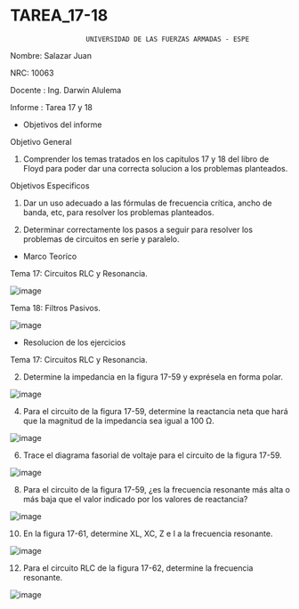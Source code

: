 # TAREA_17-18
                       UNIVERSIDAD DE LAS FUERZAS ARMADAS - ESPE
Nombre: Salazar Juan

NRC: 10063

Docente : Ing. Darwin Alulema

Informe : Tarea 17 y 18

* Objetivos del informe

Objetivo General

1. Comprender los temas tratados en los capitulos 17 y 18 del libro de Floyd para poder dar una correcta solucion a los problemas planteados.

Objetivos Especificos

1. Dar un uso adecuado a las fórmulas de frecuencia crítica, ancho de banda, etc, para resolver los problemas planteados.

2. Determinar correctamente los pasos a seguir para resolver los problemas de circuitos en serie y paralelo.

* Marco Teoríco

Tema 17: Circuitos RLC y Resonancia.

![image](https://user-images.githubusercontent.com/116821649/223702626-687fbb41-7c03-422e-9ccb-1ed9192a6ff3.png)

Tema 18: Filtros Pasivos.

![image](https://user-images.githubusercontent.com/116821649/223703036-a2b14eb5-2a22-46df-9fc9-de63624151ae.png)

* Resolucion de los ejercicios

Tema 17: Circuitos RLC y Resonancia.

2. Determine la impedancia en la figura 17-59 y exprésela en forma polar.

![image](https://user-images.githubusercontent.com/116821649/223704931-e0941121-f008-46a0-b278-3b618ed1fff6.png)

4. Para el circuito de la figura 17-59, determine la reactancia neta que hará que la magnitud de la impedancia sea igual a 100 Ω.

![image](https://user-images.githubusercontent.com/116821649/223705042-2426bd8a-b98c-4104-99ae-afcf3b44e5c1.png)

6. Trace el diagrama fasorial de voltaje para el circuito de la figura 17-59. 

![image](https://user-images.githubusercontent.com/116821649/223705480-454ce67f-fe19-4958-afdb-22e70d053061.png)

8. Para el circuito de la figura 17-59, ¿es la frecuencia resonante más alta o más baja que el valor indicado por los valores de reactancia?

![image](https://user-images.githubusercontent.com/116821649/223705613-45fe4d74-15a9-4a35-a249-633cb80c72f4.png)

10. En la figura 17-61, determine XL, XC, Z e I a la frecuencia resonante.

![image](https://user-images.githubusercontent.com/116821649/223705847-30c15091-8fda-4b4b-8e53-9f3921982f48.png)

12. Para el circuito RLC de la figura 17-62, determine la frecuencia resonante.

![image](https://user-images.githubusercontent.com/116821649/223706058-1bc7484d-bcb9-4c41-9d9b-482c66dd6670.png)



